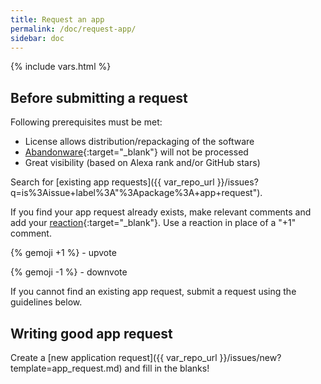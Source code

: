 ```yaml
---
title: Request an app
permalink: /doc/request-app/
sidebar: doc
---
```

{% include vars.html %}

## Before submitting a request

Following prerequisites must be met:

* License allows distribution/repackaging of the software
* [Abandonware](https://en.wikipedia.org/wiki/Abandonware){:target="_blank"} will not be processed
* Great visibility (based on Alexa rank and/or GitHub stars)

Search for [existing app requests]({{ var_repo_url }}/issues?q=is%3Aissue+label%3A"%3Apackage%3A+app+request").

If you find your app request already exists, make relevant comments and add your [reaction](https://github.com/blog/2119-add-reactions-to-pull-requests-issues-and-comments){:target="_blank"}. Use a reaction in place of a "+1" comment.

{% gemoji +1 %} - upvote

{% gemoji -1 %} - downvote

If you cannot find an existing app request, submit a request using the guidelines below.

## Writing good app request

Create a [new application request]({{ var_repo_url }}/issues/new?template=app_request.md) and fill in the blanks!